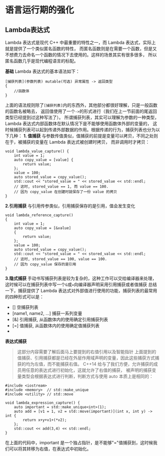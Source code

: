 # 语言运行期的强化
## Lambda表达式
Lambda 表达式是现代 C++ 中最重要的特性之一，而 Lambda 表达式，实际上就是提供了一个类似匿名函数的特性， 而匿名函数则是在需要一个函数，但是又不想费力去命名一个函数的情况下去使用的。这样的场景其实有很多很多， 所以匿名函数几乎是现代编程语言的标配。

**基础**
Lambda 表达式的基本语法如下：
```
[捕获列表](参数列表) mutable(可选) 异常属性 -> 返回类型
{
    //函数体
}
```
上面的语法规则除了`[捕获列表]`内的东西外，其他部分都很好理解，只是一般函数的函数名被略去， 返回值使用了一个`->`的形式进行（我们在上一节前面的尾返回类型已经提到过这种写法了）。
所谓捕获列表，其实可以理解为参数的一种类型，Lambda 表达式内部函数体在默认情况下是不能够使用函数体外部的变量的， 这时候捕获列表可以起到传递外部数据的作用。根据传递的行为，捕获列表也分为以下几种：
**1. 值捕获**
与参数传值类似，值捕获的前提是变量可以拷贝，不同之处则在于，被捕获的变量在 Lambda 表达式被创建时拷贝， 而非调用时才拷贝：
```
void lambda_value_capture() {
    int value = 1;
    auto copy_value = [value] {
        return value;
    };
    value = 100;
    auto stored_value = copy_value();
    std::cout << "stored_value = " << stored_value << std::endl;
    // 这时, stored_value == 1, 而 value == 100.
    // 因为 copy_value 在创建时就保存了一份 value 的拷贝
}
```
**2.引用捕获**
与引用传参类似，引用捕获保存的是引用，值会发生变化
```
void lambda_reference_capture()
{
    int value = 1;
    auto copy_value = [&value]
    {
        return value;
    };
    value = 100;
    auto stored_value = copy_value();
    std::cout << "stored_value = " << stored_value << std::endl;
    // 这时, stored_value == 100, value == 100.
    // 因为 copy_value 保存的是引用
}
```
**3.隐式捕获**
手动书写捕获列表是较为复杂的，这种工作可以交给编译器来处理，这时候可以在捕获列表中写一个`&`或`=`向编译器声明采用引用捕获或者值捕获
总结一下，捕获提供了 Lambda 表达式对外部值进行使用的功能，捕获列表的最常用的四种形式可以是：
- [] 空捕获列表
- [name1, name2, ...] 捕获一系列变量
- [&] 引用捕获, 从函数体内的使用确定引用捕获列表
- [=] 值捕获, 从函数体内的使用确定值捕获列表
- 
**表达式捕获**
> 这部分内容需要了解后面马上要提到的右值引用以及智能指针
上面提到的值捕获、引用捕获都是已经在外层作用域声明的变量，因此这些捕获方式捕获的均为左值，而不能捕获右值。
C++14 给与了我们方便，允许捕获的成员用任意的表达式进行初始化，这就允许了右值的捕获， 被声明的捕获变量类型会根据表达式进行判断，判断方式与使用 auto 本质上是相同的：
```
#include <iostream>
#include <memory>  // std::make_unique
#include <utility> // std::move

void lambda_expression_capture() {
    auto important = std::make_unique<int>(1);
    auto add = [v1 = 1, v2 = std::move(important)](int x, int y) -> int {
        return x+y+v1+(*v2);
    };
    std::cout << add(3,4) << std::endl;
}
```
在上面的代码中，important 是一个独占指针，是不能够"="值捕获到，这时候我们可以将其转移为右值，在表达式中初始化。
